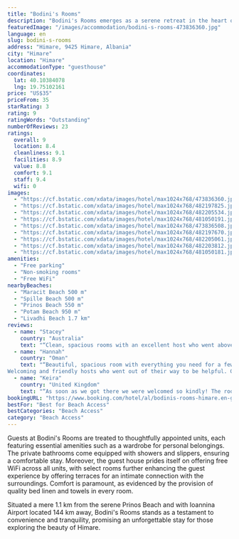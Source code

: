```yaml
---
title: "Bodini's Rooms"
description: "Bodini's Rooms emerges as a serene retreat in the heart of Himare, boasting an enviable location just a stone's throw away from the pristine Spille Beach and a leisurely 10-minute stroll from the tranquil Maracit Beach."
featuredImage: "/images/accommodation/bodini-s-rooms-473836360.jpg"
language: en
slug: bodini-s-rooms
address: "Himare, 9425 Himare, Albania"
city: "Himare"
location: "Himare"
accommodationType: "guesthouse"
coordinates:
  lat: 40.10384078
  lng: 19.75102161
price: "US$35"
priceFrom: 35
starRating: 3
rating: 9
ratingWords: "Outstanding"
numberOfReviews: 23
ratings:
  overall: 9
  location: 8.4
  cleanliness: 9.1
  facilities: 8.9
  value: 8.8
  comfort: 9.1
  staff: 9.4
  wifi: 0
images:
  - "https://cf.bstatic.com/xdata/images/hotel/max1024x768/473836360.jpg?k=c508269d6c7c68bbf6b4e9f121fe641ca74c9d85cd3629042e29a304e658d4ca&o=&hp=1"
  - "https://cf.bstatic.com/xdata/images/hotel/max1024x768/482197825.jpg?k=c66c0eb117bcde1f37023f0381d0f136a7d153c2a7d6fda5fc7548a29fb1f722&o=&hp=1"
  - "https://cf.bstatic.com/xdata/images/hotel/max1024x768/482205534.jpg?k=933973442e4cc81af56318d19dc2893b28ae28dbeeb2b123d866e47ba8b6cace&o=&hp=1"
  - "https://cf.bstatic.com/xdata/images/hotel/max1024x768/481050191.jpg?k=4e1a1d8a24536358a70441c2c364ab1a61a7c185c72282939470d81ad9c6c269&o=&hp=1"
  - "https://cf.bstatic.com/xdata/images/hotel/max1024x768/473836508.jpg?k=2be1c0b993834b7cf6f484a5aaf69b5d97d8c8885b955fa4b7766491b7ce9722&o=&hp=1"
  - "https://cf.bstatic.com/xdata/images/hotel/max1024x768/482197670.jpg?k=ffad59e679b3374bee0c6630826916e87996ae68884b4fc514626deb8c47203e&o=&hp=1"
  - "https://cf.bstatic.com/xdata/images/hotel/max1024x768/482205061.jpg?k=4591134a2a9f533a7b57bb3529b694e2834710699dc6ce569569dc680e081e1b&o=&hp=1"
  - "https://cf.bstatic.com/xdata/images/hotel/max1024x768/482203812.jpg?k=327a5cd37801da309fd7b264bec09dadbe451e4f26c5b84da1bfa4d7abfb4422&o=&hp=1"
  - "https://cf.bstatic.com/xdata/images/hotel/max1024x768/481050181.jpg?k=816a933341b7629645778ae2c5b67e811450685c0592b61c6da54a041aa3bda2&o=&hp=1"
amenities:
  - "Free parking"
  - "Non-smoking rooms"
  - "Free WiFi"
nearbyBeaches:
  - "Maracit Beach 500 m"
  - "Spille Beach 500 m"
  - "Prinos Beach 550 m"
  - "Potam Beach 950 m"
  - "Livadhi Beach 1.7 km"
reviews:
  - name: "Stacey"
    country: "Australia"
    text: "“Clean, spacious rooms with an excellent host who went above and beyond.”"
  - name: "Hannah"
    country: "Oman"
    text: "“Beautiful, spacious room with everything you need for a few days' comfortable stay.
Welcoming and friendly hosts who went out of their way to be helpful. Great outdoors terrace area to enjoy the cool evening breeze.”"
  - name: "Keira"
    country: "United Kingdom"
    text: "“As soon as we got there we were welcomed so kindly! The room was spacious and super clean. Comfortable beds and a nice view. A 10 minute walk to the centre of Himare. The host was very keen to make our stay as comfortable as possible and was...”"
bookingURL: "https://www.booking.com/hotel/al/bodinis-rooms-himare.en-gb.html?aid=8035640"
bestFor: "Best for Beach Access"
bestCategories: "Beach Access"
category: "Beach Access"
---
```


Guests at Bodini's Rooms are treated to thoughtfully appointed units, each featuring essential amenities such as a wardrobe for personal belongings. The private bathrooms come equipped with showers and slippers, ensuring a comfortable stay. Moreover, the guest house prides itself on offering free WiFi across all units, with select rooms further enhancing the guest experience by offering terraces for an intimate connection with the surroundings. Comfort is paramount, as evidenced by the provision of quality bed linen and towels in every room.

Situated a mere 1.1 km from the serene Prinos Beach and with Ioannina Airport located 144 km away, Bodini's Rooms stands as a testament to convenience and tranquility, promising an unforgettable stay for those exploring the beauty of Himare.